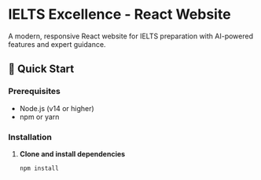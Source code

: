 # IELTS Excellence - React Website

A modern, responsive React website for IELTS preparation with AI-powered features and expert guidance.

## 🚀 Quick Start

### Prerequisites
- Node.js (v14 or higher)
- npm or yarn

### Installation

1. **Clone and install dependencies**
   ```bash
   npm install
